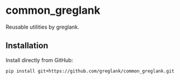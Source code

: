 # common_greglank

Reusable utilities by greglank.

## Installation

Install directly from GitHub:

```bash
pip install git+https://github.com/greglank/common_greglank.git
```
